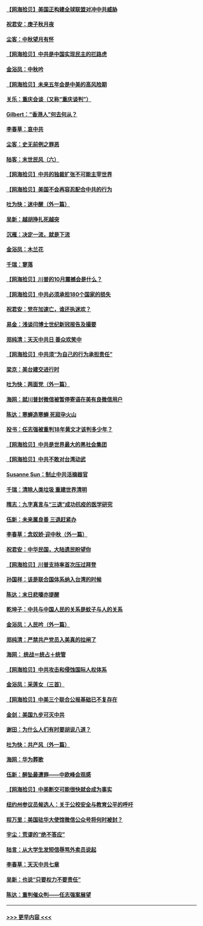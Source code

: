 #### [【网海拾贝】美国正构建全球联盟对冲中共威胁](../pages/nsc993/n12446580.md?t=10021951) 
#### [祝君安：庚子秋月夜](../pages/nsc993/n12445870.md?t=10021951) 
#### [尘客：中秋望月有怀](../pages/nsc993/n12444632.md?t=10021951) 
#### [【网海拾贝】中共是中国实现民主的拦路虎](../pages/nsc993/n12443573.md?t=10021951) 
#### [金浴凤：中秋吟](../pages/nsc993/n12441773.md?t=10021951) 
#### [【网海拾贝】未来五年会是中美的高风险期](../pages/nsc993/n12440760.md?t=10021951) 
#### [关乐：重庆会谈（又称“重庆谈判”）](../pages/nsc993/n12437525.md?t=10021951) 
#### [Gilbert：“香港人”何去何从？](../pages/nsc993/n12435894.md?t=10021951) 
#### [李春草：哀中共](../pages/nsc993/n12435874.md?t=10021951) 
#### [尘客：史无前例之罪恶](../pages/nsc993/n12435762.md?t=10021951) 
#### [陆客：末世民风（六）](../pages/nsc993/n12435354.md?t=10021951) 
#### [【网海拾贝】中共的独裁扩张不可能主宰世界](../pages/nsc993/n12435151.md?t=10021951) 
#### [【网海拾贝】美国不会再容忍配合中共的行为](../pages/nsc993/n12433808.md?t=10021951) 
#### [吐为快：迷中醒（外一篇）](../pages/nsc993/n12433585.md?t=10021951) 
#### [吴新：越胡挣扎死越突](../pages/nsc993/n12433562.md?t=10021951) 
#### [沉雁：决定一流，就是下流](../pages/nsc993/n12432128.md?t=10021951) 
#### [金浴凤：木兰花](../pages/nsc993/n12432124.md?t=10021951) 
#### [千瑞：寥落](../pages/nsc993/n12432071.md?t=10021951) 
#### [【网海拾贝】川普的10月震撼会是什么？](../pages/nsc993/n12431624.md?t=10021951) 
#### [【网海拾贝】中共必须承担180个国家的损失](../pages/nsc993/n12428893.md?t=10021951) 
#### [祝君安：党在加速亡，谁还执迷欢？](../pages/nsc993/n12428652.md?t=10021951) 
#### [易金：浅谈闫博士世纪新冠报告及撮要](../pages/nsc993/n12426822.md?t=10021951) 
#### [郑纯清：天灭中共日 善众欢笑中](../pages/nsc993/n12426784.md?t=10021951) 
#### [【网海拾贝】中共须“为自己的行为承担责任”](../pages/nsc993/n12426067.md?t=10021951) 
#### [梁京：美台建交进行时](../pages/nsc993/n12424066.md?t=10021951) 
#### [吐为快：两面党（外一篇）](../pages/nsc993/n12424043.md?t=10021951) 
#### [海网：就川普封微信被暂停寄语在美有良微信用户](../pages/nsc993/n12424021.md?t=10021951) 
#### [陈达：寒蝉造寒蝉 死寂孕火山](../pages/nsc993/n12423958.md?t=10021951) 
#### [投书：任志强被重判18年黄文才该判多少年？](../pages/nsc993/n12423672.md?t=10021951) 
#### [【网海拾贝】中共是世界最大的黑社会集团](../pages/nsc993/n12423543.md?t=10021951) 
#### [【网海拾贝】中共不敢对台湾动武](../pages/nsc993/n12421418.md?t=10021951) 
#### [Susanne Sun：制止中共活摘器官](../pages/nsc993/n12419654.md?t=10021951) 
#### [千瑞：清除人类垃圾 重建世界清明](../pages/nsc993/n12419414.md?t=10021951) 
#### [隋志：九字真言与“三退”成功抗疫的医学研究](../pages/nsc993/n12419248.md?t=10021951) 
#### [伍新：未来属良善 三退赶紧办](../pages/nsc993/n12418496.md?t=10021951) 
#### [李春草：念奴娇·迎中秋（外一篇）](../pages/nsc993/n12418465.md?t=10021951) 
#### [祝君安：中华民国，大陆遗民盼望你](../pages/nsc993/n12418089.md?t=10021951) 
#### [【网海拾贝】川普支持率首次压过拜登](../pages/nsc993/n12418050.md?t=10021951) 
#### [孙国祥：该是联合国体系纳入台湾的时候](../pages/nsc993/n12417369.md?t=10021951) 
#### [陈达：末日悲嚎亦提醒](../pages/nsc993/n12416736.md?t=10021951) 
#### [乾坤子：中共与中国人民的关系是蚊子与人的关系](../pages/nsc993/n12416632.md?t=10021951) 
#### [金浴凤：人民吟（外一篇）](../pages/nsc993/n12416567.md?t=10021951) 
#### [郑纯清：严禁共产党员入美真的拉闸了](../pages/nsc993/n12416550.md?t=10021951) 
#### [海网： 统战＝统占＋统管](../pages/nsc993/n12416404.md?t=10021951) 
#### [【网海拾贝】中共攻击和侵蚀国际人权体系](../pages/nsc993/n12416250.md?t=10021951) 
#### [金浴凤：采莲女（三首）](../pages/nsc993/n12415517.md?t=10021951) 
#### [【网海拾贝】中美三个联合公报基础已不复存在](../pages/nsc993/n12415054.md?t=10021951) 
#### [金剑：美国九步可灭中共](../pages/nsc993/n12413183.md?t=10021951) 
#### [谢田：为什么人们有时要胡说八道？](../pages/nsc993/n12411861.md?t=10021951) 
#### [吐为快：共产风（外一篇）](../pages/nsc993/n12411761.md?t=10021951) 
#### [海网：华为葬歌](../pages/nsc993/n12410381.md?t=10021951) 
#### [伍新：醉坠最遭罪——中欧峰会观感](../pages/nsc993/n12410364.md?t=10021951) 
#### [【网海拾贝】中美断交可能很快就会成为事实](../pages/nsc993/n12409495.md?t=10021951) 
#### [纽约州参议员候选人：关于公校安全与教育公平的呼吁](../pages/nsc993/n12409228.md?t=10021951) 
#### [程万里：美国驻华大使馆微信公众号将何时被封？](../pages/nsc993/n12407397.md?t=10021951) 
#### [宇尘：荒谬的“绝不答应”](../pages/nsc993/n12407360.md?t=10021951) 
#### [陆言：从大学生发短信辱骂外卖员说起](../pages/nsc993/n12407285.md?t=10021951) 
#### [李春草：天灭中共七章](../pages/nsc993/n12406988.md?t=10021951) 
#### [吴新：也说“只要权力不要责任”](../pages/nsc993/n12406966.md?t=10021951) 
#### [陈达：重判催众判——任志强案展望](../pages/nsc993/n12404540.md?t=10021951) 

----
#### [ >>> 更早内容 <<< ](../indexes/nsc993-earlier.md)
